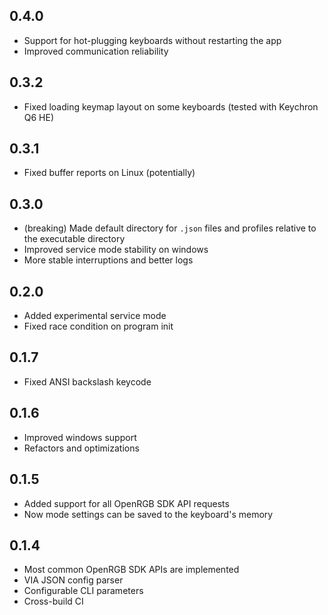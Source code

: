## 0.4.0

- Support for hot-plugging keyboards without restarting the app
- Improved communication reliability

## 0.3.2

- Fixed loading keymap layout on some keyboards (tested with Keychron Q6 HE)

## 0.3.1

- Fixed buffer reports on Linux (potentially)

## 0.3.0

- (breaking) Made default directory for `.json` files and profiles relative to the executable directory
- Improved service mode stability on windows
- More stable interruptions and better logs

## 0.2.0

- Added experimental service mode
- Fixed race condition on program init

## 0.1.7

- Fixed ANSI backslash keycode

## 0.1.6

- Improved windows support
- Refactors and optimizations

## 0.1.5

- Added support for all OpenRGB SDK API requests
- Now mode settings can be saved to the keyboard's memory

## 0.1.4

- Most common OpenRGB SDK APIs are implemented
- VIA JSON config parser
- Configurable CLI parameters
- Cross-build CI